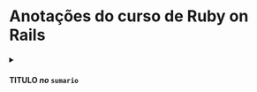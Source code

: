 # Anotações do curso de Ruby on Rails

<details>
<summary>

#### TITULO *no* `sumario`

</summary>

Hi.

</details>
